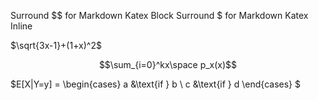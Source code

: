 Surround $$ for Markdown Katex Block
Surround $ for Markdown Katex Inline

$\sqrt{3x-1}+(1+x)^2$

$$\sum_{i=0}^kx\space p_x(x)$$


$E[X|Y=y] = 
	\begin{cases}
   a &\text{if } b \\
   c &\text{if } d
\end{cases}
$
